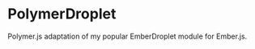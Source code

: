 PolymerDroplet
==============

Polymer.js adaptation of my popular EmberDroplet module for Ember.js.
